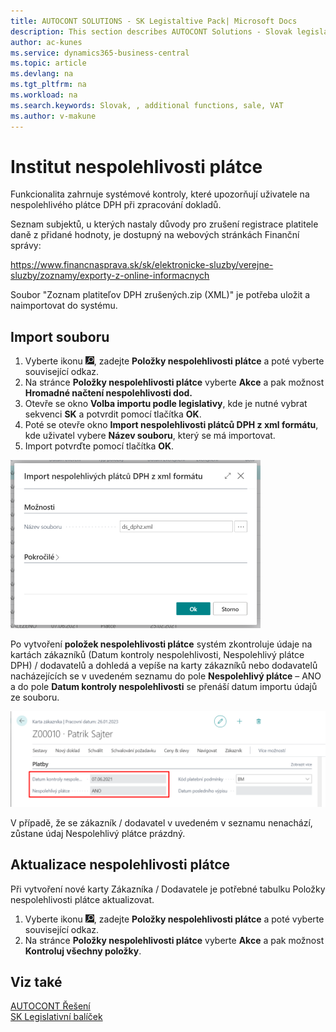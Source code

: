 ```yaml
---
title: AUTOCONT SOLUTIONS - SK Legistaltive Pack| Microsoft Docs
description: This section describes AUTOCONT Solutions - Slovak legislation
author: ac-kunes
ms.service: dynamics365-business-central
ms.topic: article
ms.devlang: na
ms.tgt_pltfrm: na
ms.workload: na
ms.search.keywords: Slovak, , additional functions, sale, VAT
ms.author: v-makune
---
```


# Institut nespolehlivosti plátce

Funkcionalita zahrnuje systémové kontroly, které upozorňují uživatele na nespolehlivého plátce DPH při zpracování dokladů.

Seznam subjektů, u kterých nastaly důvody pro zrušení registrace platitele daně z přidané hodnoty, je dostupný na webových stránkách Finanční správy:

https://www.financnasprava.sk/sk/elektronicke-sluzby/verejne-sluzby/zoznamy/exporty-z-online-informacnych

Soubor "Zoznam platiteľov DPH zrušených.zip (XML)" je potřeba uložit a naimportovat do systému.

## Import souboru

1. Vyberte ikonu ![Žárovky, která otevře funkci Řekněte mi](media/ui-search/search_small.png "Řekněte mi, co chcete dělat"), zadejte **Položky nespolehlivosti plátce** a poté vyberte související odkaz.
2. Na stránce **Položky nespolehlivosti plátce** vyberte **Akce** a pak možnost **Hromadné načtení nespolehlivosti dod.**
3. Otevře se okno **Volba importu podle legislativy**, kde je nutné vybrat sekvenci **SK** a potvrdit pomocí tlačítka **OK**.
4. Poté se otevře okno **Import nespolehlivosti plátců DPH z xml formátu**, kde uživatel vybere **Název souboru**, který se má importovat.
5. Import potvrďte pomocí tlačítka **OK**.

![Import nespolehlivých plátců DPH z xml formátu](media/unreliability-payer/unreliability-payer-xml.png)

Po vytvoření **položek nespolehlivosti plátce** systém zkontroluje údaje na kartách zákazníků (Datum kontroly nespolehlivosti, Nespolehlivý plátce DPH) / dodavatelů a dohledá a vepíše na karty zákazníků nebo dodavatelů nacházejících se v uvedeném seznamu do pole **Nespolehlivý plátce** – ANO a do pole **Datum kontroly nespolehlivosti** se přenáší datum importu údajů ze souboru.

![Import nespolehlivých plátců DPH z xml formátu](media/unreliability-payer/customer-unreliability-payer.png)

V případě, že se zákazník / dodavatel v uvedeném v seznamu nenachází, zůstane údaj Nespolehlivý plátce prázdný.

## Aktualizace nespolehlivosti plátce

Při vytvoření nové karty Zákazníka / Dodavatele je potřebné tabulku Položky nespolehlivosti plátce aktualizovat.

1. Vyberte ikonu ![Žárovky, která otevře funkci Řekněte mi](media/ui-search/search_small.png "Řekněte mi, co chcete dělat"), zadejte **Položky nespolehlivosti plátce** a poté vyberte související odkaz.
2. Na stránce **Položky nespolehlivosti plátce** vyberte **Akce** a pak možnost **Kontroluj všechny položky**.

## Viz také

[AUTOCONT Řešení](../index.md)  
[SK Legislativní balíček](ac-sk-legislative-pack.md)
